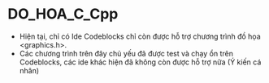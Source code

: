 # DO_HOA_C_Cpp
- Hiện tại, chỉ có Ide Codeblocks chỉ còn được hỗ trợ chương trình đồ họa <graphics.h>.
- Các chương trình trên đây chủ yếu đã được test và chạy ổn trên Codeblocks, các ide khác hiện đã không còn được hỗ trợ nữa 
(Ý kiến cá nhân)

